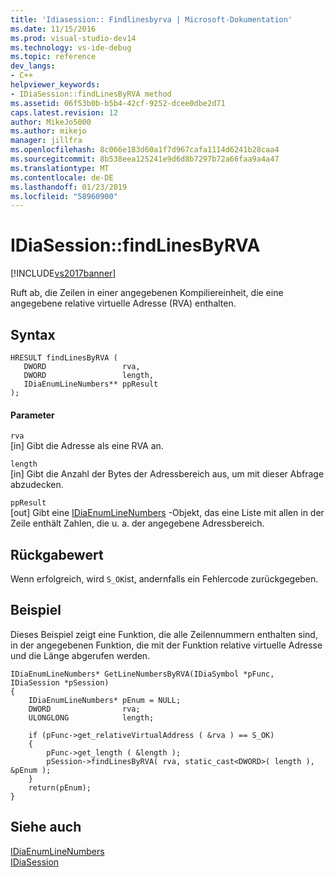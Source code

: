 ```yaml
---
title: 'Idiasession:: Findlinesbyrva | Microsoft-Dokumentation'
ms.date: 11/15/2016
ms.prod: visual-studio-dev14
ms.technology: vs-ide-debug
ms.topic: reference
dev_langs:
- C++
helpviewer_keywords:
- IDiaSession::findLinesByRVA method
ms.assetid: 06f53b0b-b5b4-42cf-9252-dcee0dbe2d71
caps.latest.revision: 12
author: MikeJo5000
ms.author: mikejo
manager: jillfra
ms.openlocfilehash: 8c066e183d60a1f7d967cafa1114d6241b28caa4
ms.sourcegitcommit: 8b538eea125241e9d6d8b7297b72a66faa9a4a47
ms.translationtype: MT
ms.contentlocale: de-DE
ms.lasthandoff: 01/23/2019
ms.locfileid: "58960900"
---
```

# <a name="idiasessionfindlinesbyrva"></a>IDiaSession::findLinesByRVA
[!INCLUDE[vs2017banner](../../includes/vs2017banner.md)]

Ruft ab, die Zeilen in einer angegebenen Kompiliereinheit, die eine angegebene relative virtuelle Adresse (RVA) enthalten.  
  
## <a name="syntax"></a>Syntax  
  
```cpp#  
HRESULT findLinesByRVA (   
   DWORD                 rva,  
   DWORD                 length,  
   IDiaEnumLineNumbers** ppResult  
);  
```  
  
#### <a name="parameters"></a>Parameter  
 `rva`  
 [in] Gibt die Adresse als eine RVA an.  
  
 `length`  
 [in] Gibt die Anzahl der Bytes der Adressbereich aus, um mit dieser Abfrage abzudecken.  
  
 `ppResult`  
 [out] Gibt eine [IDiaEnumLineNumbers](../../debugger/debug-interface-access/idiaenumlinenumbers.md) -Objekt, das eine Liste mit allen in der Zeile enthält Zahlen, die u. a. der angegebene Adressbereich.  
  
## <a name="return-value"></a>Rückgabewert  
 Wenn erfolgreich, wird `S_OK`ist, andernfalls ein Fehlercode zurückgegeben.  
  
## <a name="example"></a>Beispiel  
 Dieses Beispiel zeigt eine Funktion, die alle Zeilennummern enthalten sind, in der angegebenen Funktion, die mit der Funktion relative virtuelle Adresse und die Länge abgerufen werden.  
  
```cpp#  
IDiaEnumLineNumbers* GetLineNumbersByRVA(IDiaSymbol *pFunc, IDiaSession *pSession)  
{  
    IDiaEnumLineNumbers* pEnum = NULL;  
    DWORD                rva;  
    ULONGLONG            length;  
  
    if (pFunc->get_relativeVirtualAddress ( &rva ) == S_OK)  
    {  
        pFunc->get_length ( &length );  
        pSession->findLinesByRVA( rva, static_cast<DWORD>( length ), &pEnum );  
    }  
    return(pEnum);  
}  
```  
  
## <a name="see-also"></a>Siehe auch  
 [IDiaEnumLineNumbers](../../debugger/debug-interface-access/idiaenumlinenumbers.md)   
 [IDiaSession](../../debugger/debug-interface-access/idiasession.md)

